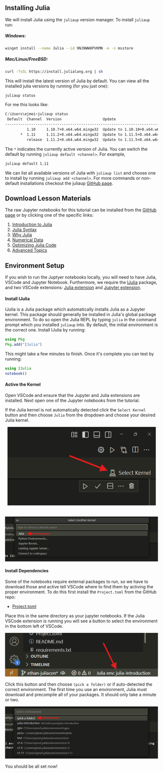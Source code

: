 ## Installing Julia

We will install Julia using the `juliaup` version manager. To install `juliaup` run:

##### Windows:
```sh
winget install --name Julia --id 9NJNWW8PVKMN -e -s msstore
```

##### Mac/Linux/FreeBSD: 
```sh
curl -fsSL https://install.julialang.org | sh
```

This will install the latest version of Julia by default. You can view all the installed julia versions by running (for you just one):

```sh
juliaup status
```

For me this looks like:

```sh
C:\Users\ejmei>juliaup status
 Default  Channel  Version                   Update
-------------------------------------------------------------------------------------------
          1.10     1.10.7+0.x64.w64.mingw32  Update to 1.10.10+0.x64.w64.mingw32 available
       *  1.11     1.11.2+0.x64.w64.mingw32  Update to 1.11.5+0.x64.w64.mingw32 available
          release  1.11.2+0.x64.w64.mingw32  Update to 1.11.5+0.x64.w64.mingw32 available
```

The `*` indicates the currently active version of Julia. You can switch the default by running `juliaup default <channel>`. For example,

```sh
juliaup default 1.11
```

We can list all available versions of Julia with `juliaup list` and choose one to install by running `juliaup add <channel>`. For more commands or non-default installations checkout the juliaup [GitHub page](https://github.com/JuliaLang/juliaup). 


## Download Lesson Materials
The raw Jupyter notebooks for this tutorial can be installed from the [GitHub page](https://github.com/MolSSI-Education/julia-introduction/tree/main/book) or by clicking one of the specific links:

1. [Introduction to Julia](https://github.com/MolSSI-Education/julia-introduction/blob/main/book/1_juliaintro.md)
2. [Julia Syntax](https://github.com/MolSSI-Education/julia-introduction/blob/main/book/2_syntax.ipynb)
3. [Why Julia](https://github.com/MolSSI-Education/julia-introduction/blob/main/book/3_whyjulia.ipynb)
4. [Numerical Data](https://github.com/MolSSI-Education/julia-introduction/blob/main/book/4_numericaldata.ipynb)
5. [Optimizing Julia Code](https://github.com/MolSSI-Education/julia-introduction/blob/main/book/5_optimization.ipynb)
6. [Advanced Topics](https://github.com/MolSSI-Education/julia-introduction/blob/main/book/6_advanced.ipynb)


## Environment Setup

If you wish to run the Juptyer notebooks locally, you will need to have Julia, VSCode and Jupyter Notebook. Furthermore, we require the [IJulia](https://github.com/JuliaLang/IJulia.jl) package, and two VSCode extensions: [Julia extension](https://marketplace.visualstudio.com/items?itemName=julialang.language-julia) and [Jupyter extension](https://marketplace.visualstudio.com/items?itemName=ms-toolsai.jupyter).

#### Install IJulia

IJulia is a Julia package which automatically installs Julia as a Jupyter kernel. This package should generally be installed in Julia's global package environment. To do so open the Julia REPL by typing `julia` in the command prompt which you installed `juliaup` into. By default, the initial environment is the correct one. Install IJulia by running:

```julia
using Pkg
Pkg.add("IJulia")
```

This might take a few minutes to finish. Once it's complete you can test by running:

```julia
using IJulia
notebook()
```

#### Active the Kernel

Open VSCode and ensure that the Jupyter and Julia extensions are installed. Next open one of the Jupyter notebooks from the tutorial.

If the Julia kernel is not automatically detected click the `Select Kernel` button and then choose `Julia` from the dropdown and choose your desired Julia kernel.
<center><img src="images/select_kernel.png"/></center>
<br></br>
<center><img src="images/select_julia.png"/></center>

#### Install Dependencies

Some of the notebooks require external packages to run, so we have to download those and active tell VSCode where to find them by activing the proper environment. To do this first install the `Project.toml` from the GitHub repo:
- [Project.toml](https://github.com/MolSSI-Education/julia-introduction/blob/main/book/Project.toml)

Place this in the same directory as your jupyter notebooks. If the Julia VSCode extension is running you will see a button to select the environment in the bottom left of VSCode.
<center><img src="images/julia_env.png"/></center>

Click this button and then choose `(pick a folder)` or if auto-detected the correct environment. The first time you use an environment, Julia must download and precompile all of your packages. It should only take a minute or two.
<center><img src="images/pick_a_folder.png"/></center>

You should be all set now!
